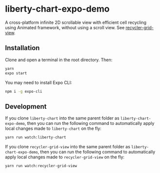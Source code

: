 # liberty-chart-expo-demo
A cross-platform infinite 2D scrollable view with efficient cell recycling using Animated framework, without using a scroll view. See [recycler-grid-view](https://github.com/diatche/recycler-grid-view).

## Installation

Clone and open a terminal in the root directory. Then:

```bash
yarn
expo start
```

You may need to install Expo CLI:

```bash
npm i -g expo-cli
```

## Development

If you clone `liberty-chart` into the same parent folder as `liberty-chart-expo-demo`, then you can run the following command to automatically apply local changes made to `liberty-chart` on the fly:

```bash
yarn run watch:liberty-chart
```


If you clone `recycler-grid-view` into the same parent folder as `liberty-chart-expo-demo`, then you can run the following command to automatically apply local changes made to `recycler-grid-view` on the fly:

```bash
yarn run watch:recycler-grid-view
```
